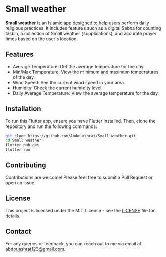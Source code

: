 # Small weather

**Small weather** is an Islamic app designed to help users perform daily religious practices. It includes features such as a digital Sebha for counting tasbih, a collection of Small weather (supplications), and accurate prayer times based on the user's location.

## Features

- Average Temperature: Get the average temperature for the day.
- Min/Max Temperature: View the minimum and maximum temperatures of the day.
- Wind Speed: See the current wind speed in your area.
- Humidity: Check the current humidity level.
- Daily Average Temperature: View the average temperature for the day.

## Installation

To run this Flutter app, ensure you have Flutter installed. Then, clone the repository and run the following commands:

```bash
git clone https://github.com/Abdouashrat/Small weather.git
cd Small weather
flutter pub get
flutter run
```

## Contributing

Contributions are welcome! Please feel free to submit a Pull Request or open an issue.

## License

This project is licensed under the MIT License - see the [LICENSE](LICENSE) file for details.

## Contact

For any queries or feedback, you can reach out to me via email at [abdouashrat123@gmail.com](mailto:abdouashrat123@gmail.com).
